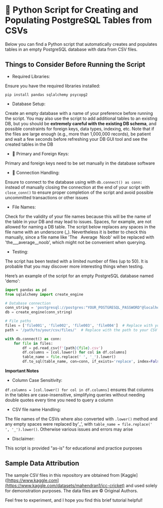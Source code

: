 # 🐍 Python Script for Creating and Populating PostgreSQL Tables from CSVs

Below you can find a Python script that automatically creates and populates tables in an empty PostgreSQL database with data from CSV files.

## Things to Consider Before Running the Script

- Required Libraries:

Ensure you have the required libraries installed:
  ```
  pip install pandas sqlalchemy psycopg2
  ```
- Database Setup:
  
Create an empty database with a name of your preference before running the script. You may also use the script to add additional tables to an existing DB, but you should be **extremely careful with the existing DB schema**, and possible constraints for foreign keys, data types, indexing, etc. Note that if the files are large enough (e.g., more than 1,000,000 records), be patient and wait a few seconds before refreshing your DB GUI tool and see the created tables in the DB

- 🔑 Primary and Foreign Keys:
  
Primary and foreign keys need to be set manually in the database software

- 🔗 Connection Handling:
  
Ensure to connect to the database using with `db.connect() as conn:` instead of manually closing the connection at the end of your script with `close_conn()` to ensure proper completion of the script and avoid possible uncommitted transactions or other issues

- File Names:
  
Check for the validity of your file names because this will be the name of the table in your DB and may lead to issues. Spaces, for example, are not allowed for naming a DB table. The script below replaces any spaces in the file name with an underscore (_). Nevertheless it is better to check this manually, since a file name like 'The&nbsp;&nbsp;&nbsp;Average&nbsp;&nbsp;Noob' will be replaced with 'the___average__noob', which might not be convenient when querying.

- Testing:
  
The script has been tested with a limited number of files (up to 50). It is probable that you may discover more interesting things when testing.

Here’s an example of the script for an empty PostgreSQL database named 'demo':
```python
import pandas as pd
from sqlalchemy import create_engine

# Database connection
conn_string = 'postgresql://postgres:"YOUR_POSTGRESQL_PASSWORD"@localhost/demo'
db = create_engine(conn_string)

# File paths
files = ['file001', 'file002', 'file003', 'file004']  # Replace with your CSV file names
path = '/path/to/your/csv/files/'  # Replace with the path to your CSV files

with db.connect() as conn: 
    for file in files: 
        df = pd.read_csv(f'{path}{file}.csv')
        df.columns = [col.lower() for col in df.columns]
        table_name = file.replace(' ', '_').lower()
        df.to_sql(table_name, con=conn, if_exists='replace', index=False)
```
**Important Notes**
- Column Case Sensitivity:
  
`df.columns = [col.lower() for col in df.columns]` ensures that columns in the tables are case-insensitive, simplifying queries without needing double quotes every time you need to query a column
- CSV file name Handling:
  
The file names of the CSVs where also converted with `.lower()` method and any empty spaces were replaced by'_', with `table_name = file.replace(' ', '_').lower()`. Otherwise various issues and errors may arise
- Disclaimer:

This script is provided "as-is" for educational and practice purposes

## Sample Data Attribution

The sample CSV files in this repository are obtained from [Kaggle]([https://www.kaggle.com](https://www.kaggle.com/datasets/mahendran1/icc-cricket) and used solely for demonstration purposes. The data files are © Original Authors.


Feel free to experiment, and I hope you find this brief tutorial helpful!
